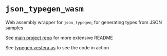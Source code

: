 # `json_typegen_wasm`

Web assembly wrapper for `json_typegen`, for generating types from JSON samples

See [main project repo](https://github.com/evestera/json_typegen) for more extensive README

See [typegen.vestera.as](https://typegen.vestera.as) to see the code in action
